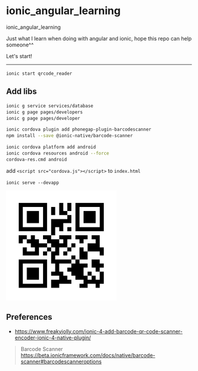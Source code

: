 # ionic_angular_learning
ionic_angular_learning

Just what I learn when doing with angular and ionic, hope this repo can help someone^^

Let's start!

***

`ionic start qrcode_reader`

## Add libs

```bash
ionic g service services/database
ionic g page pages/developers
ionic g page pages/developer
```

```bash
ionic cordova plugin add phonegap-plugin-barcodescanner
npm install --save @ionic-native/barcode-scanner
```

```bash
ionic cordova platform add android
ionic cordova resources android --force
cordova-res.cmd android
```

add `<script src="cordova.js"></script>` to `index.html`

`ionic serve --devapp`



<img src="qrcode.png">


## Preferences

* https://www.freakyjolly.com/ionic-4-add-barcode-qr-code-scanner-encoder-ionic-4-native-plugin/

> Barcode Scanner
https://beta.ionicframework.com/docs/native/barcode-scanner#barcodescanneroptions

